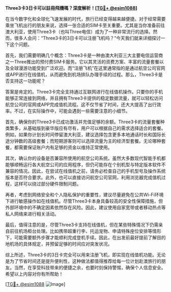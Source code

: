 **Three3卡3日卡可以註冊飛機嗎？深度解析！[[TG💪+ @esim1088](https://t.me/s/esim1088)]**

在当今数字化和全球化飞速发展的时代，旅行已经变得越来越便捷。对于经常需要乘坐飞机出行的朋友来说，选择一张合适的SIM卡至关重要。尤其是当你准备前往澳大利亚，使用Three3卡（也叫Three电信）成为了一种非常流行的选择。然而，很多人会问：“Three3卡的3日卡可以注册飞机吗？”今天我们就来详细探讨一下这个问题。

首先，我们需要明确几个概念：Three3卡是一种由澳大利亚三大主要电信运营商之一Three推出的预付费SIM卡服务。它以其灵活的资费方案、丰富的流量套餐以及全球漫游功能受到广泛欢迎。而“注册飞机”在这里通常指的是通过航空公司官网或APP进行在线值机，从而避免到机场排队办理手续的过程。那么，Three3卡是否支持这一功能呢？

答案是肯定的。Three3卡完全支持通过互联网进行在线值机操作。只要你的手机能够正常连接到网络，并且拥有Three3卡提供的稳定数据流量，就可以轻松访问航空公司的官网或APP完成值机流程。这不仅节省了时间，还大大提高了出行效率。不过，在实际操作中，可能会遇到一些需要注意的小细节。

首先，确保你的Three3卡已成功激活并充值足够的余额。Three3卡的流量套餐种类繁多，从基础版到豪华版应有尽有，用户可以根据自己的需求选择适合的套餐。例如，如果你计划长时间停留澳大利亚，建议选择包含更多本地通话时长和国际长途分钟数的高级套餐；而短期游客则可以选择流量为主的经济型套餐。无论哪种套餐，都需要保证账户内有足够的资金以维持正常使用。

其次，确认你的设备是否兼容所使用的航空公司系统。虽然大多数现代智能手机都能够顺畅运行各大航空公司的应用程序，但仍可能存在个别机型与特定版本软件不兼容的情况。因此，在尝试在线值机之前，请务必检查自己的手机型号及操作系统版本是否符合要求。此外，也可以直接访问航空公司官网，利用浏览器完成值机过程，这样可以绕过部分硬件限制问题。

再者，考虑到网络安全和个人隐私保护的重要性，建议尽量避免在公共Wi-Fi环境下进行敏感操作如在线值机。尽管Three3卡本身具备较高的安全性保障措施，但外部环境中的不确定因素依然存在风险。因此，建议使用自家宽带或者移动热点等私人网络来进行相关活动。

最后，值得注意的是，尽管Three3卡支持在线值机，但在某些特殊情况下仍需亲自前往机场柜台处理。比如携带超重行李、托运宠物、申请特殊座位安排等情形下，可能需要额外步骤才能顺利完成登机手续。因此，在出发前最好提前了解目的地机场的具体规定，并预留足够的时间应对突发状况。

综上所述，Three3卡的3日卡完全可以用来注册飞机，即实现在线值机功能。无论是为了节省时间还是提升便利性，这种做法都值得推荐给每一位计划赴澳旅行的朋友。当然，在享受科技带来的便捷之余，也要时刻保持警惕，确保个人信息安全。希望以上内容对你有所帮助！

[[TG💪+ @esim1088](https://t.me/s/esim1088) ![Image](https://i.postimg.cc/4NQfJmqS/Snipaste-2025-05-13-00-14-12.png)]